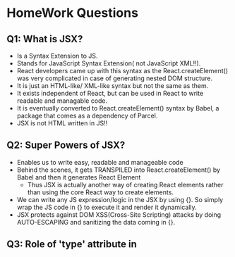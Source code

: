 # HomeWork Questions
## Q1: What is JSX?
  - Is a Syntax Extension to JS.
  - Stands for JavaScript Syntax Extension( not JavaScript XML!!).
  - React developers came up with this syntax as the React.createElement() was very complicated in case of generating nested DOM structure.
  - It is just an HTML-like/ XML-like syntax but not the same as them.
  - It exists independent of React, but can be used in React to write readable and managable code.
  - It is eventually converted to React.createElement() syntax by Babel, a package that comes as a dependency of Parcel.
  - JSX is not HTML written in JS!!

## Q2: Super Powers of JSX?
  - Enables us to write easy, readable and manageable code
  - Behind the scenes, it gets TRANSPILED into React.createElement() by Babel and then it generates React Element
    - Thus JSX is actually another way of creating React elements rather than using the core React way to create elements. 
  - We can write any JS expression/logic in the JSX by using {}. So simply wrap the JS code in {} to execute it and render it dynamically.
  - JSX protects against DOM XSS(Cross-Site Scripting) attacks by doing AUTO-ESCAPING and sanitizing the data coming in {}.
 
## Q3: Role of 'type' attribute in <script> tags? What options can I use there?
  - It is used to tell the browser what type of script is it. 
  - Types of scripts are: 
    - Normal/ Classic script
    - Module Script
  - We can assign 3 values to 'type' attribute:
    - `type = ""` ie empty string / don't set the attribute only : In case of normal classic JS script
    - `type = "module" ` : In case of Module Script, This value causes the code to be treated as a JavaScript module.
  
## Q4: {TitleComponent()} vs `<TitleComponent/>` vs `<TitleComponent></TitleComponent>`?
  
  All three are methods to render the TitleComponent functional component in some other component or React element.
  - `{TitleComponent()}` : call the TitleComponent function since Fucntional components are at the end of the day JS functions
  - `<TitleComponent/>` : Using self-closing tags
  - `<TitleComponent></TitleComponent>` : Using opening and closing tags
    
## Q5: Can we have multiple root elements in React using multiple createRoot()?
  - Yes we can have. [Link]: https://react.dev/reference/react-dom/client/createRoot#usage
  - In case our app is fully built using React, simply have a single root for the entire app.
  - But in case our app/page is justy partially built with React, then we can have multiple createRoot(), and then use multiple root.render() methods to display different content in each root

## Q6: Can we have nested fragments in React?
  - Yes we can have nested fragments

## Q7: What makes our web app code so readable in case of React? Is it just React itself?
  - It is not just React, it is because of JSX that our code becomes much more readable! Otherwise, the conventional way of createReactElement() was very cumbersome!

### Important Resources: 
  - Read about XSS - https://www.stackhawk.com/blog/react-xss-guide-examples-and-prevention/
  - Read about React Fragments - https://legacy.reactjs.org/docs/fragments.html
  - How JSX prevents injection attacks - https://legacy.reactjs.org/docs/introducing-jsx.html#jsx-prevents-injection-attacks

  
